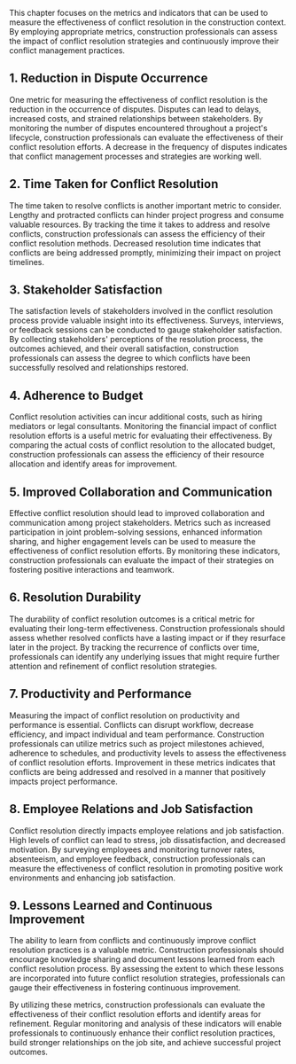 
This chapter focuses on the metrics and indicators that can be used to measure the effectiveness of conflict resolution in the construction context. By employing appropriate metrics, construction professionals can assess the impact of conflict resolution strategies and continuously improve their conflict management practices.

## 1\. Reduction in Dispute Occurrence

One metric for measuring the effectiveness of conflict resolution is the reduction in the occurrence of disputes. Disputes can lead to delays, increased costs, and strained relationships between stakeholders. By monitoring the number of disputes encountered throughout a project's lifecycle, construction professionals can evaluate the effectiveness of their conflict resolution efforts. A decrease in the frequency of disputes indicates that conflict management processes and strategies are working well.

## 2\. Time Taken for Conflict Resolution

The time taken to resolve conflicts is another important metric to consider. Lengthy and protracted conflicts can hinder project progress and consume valuable resources. By tracking the time it takes to address and resolve conflicts, construction professionals can assess the efficiency of their conflict resolution methods. Decreased resolution time indicates that conflicts are being addressed promptly, minimizing their impact on project timelines.

## 3\. Stakeholder Satisfaction

The satisfaction levels of stakeholders involved in the conflict resolution process provide valuable insight into its effectiveness. Surveys, interviews, or feedback sessions can be conducted to gauge stakeholder satisfaction. By collecting stakeholders' perceptions of the resolution process, the outcomes achieved, and their overall satisfaction, construction professionals can assess the degree to which conflicts have been successfully resolved and relationships restored.

## 4\. Adherence to Budget

Conflict resolution activities can incur additional costs, such as hiring mediators or legal consultants. Monitoring the financial impact of conflict resolution efforts is a useful metric for evaluating their effectiveness. By comparing the actual costs of conflict resolution to the allocated budget, construction professionals can assess the efficiency of their resource allocation and identify areas for improvement.

## 5\. Improved Collaboration and Communication

Effective conflict resolution should lead to improved collaboration and communication among project stakeholders. Metrics such as increased participation in joint problem-solving sessions, enhanced information sharing, and higher engagement levels can be used to measure the effectiveness of conflict resolution efforts. By monitoring these indicators, construction professionals can evaluate the impact of their strategies on fostering positive interactions and teamwork.

## 6\. Resolution Durability

The durability of conflict resolution outcomes is a critical metric for evaluating their long-term effectiveness. Construction professionals should assess whether resolved conflicts have a lasting impact or if they resurface later in the project. By tracking the recurrence of conflicts over time, professionals can identify any underlying issues that might require further attention and refinement of conflict resolution strategies.

## 7\. Productivity and Performance

Measuring the impact of conflict resolution on productivity and performance is essential. Conflicts can disrupt workflow, decrease efficiency, and impact individual and team performance. Construction professionals can utilize metrics such as project milestones achieved, adherence to schedules, and productivity levels to assess the effectiveness of conflict resolution efforts. Improvement in these metrics indicates that conflicts are being addressed and resolved in a manner that positively impacts project performance.

## 8\. Employee Relations and Job Satisfaction

Conflict resolution directly impacts employee relations and job satisfaction. High levels of conflict can lead to stress, job dissatisfaction, and decreased motivation. By surveying employees and monitoring turnover rates, absenteeism, and employee feedback, construction professionals can measure the effectiveness of conflict resolution in promoting positive work environments and enhancing job satisfaction.

## 9\. Lessons Learned and Continuous Improvement

The ability to learn from conflicts and continuously improve conflict resolution practices is a valuable metric. Construction professionals should encourage knowledge sharing and document lessons learned from each conflict resolution process. By assessing the extent to which these lessons are incorporated into future conflict resolution strategies, professionals can gauge their effectiveness in fostering continuous improvement.

By utilizing these metrics, construction professionals can evaluate the effectiveness of their conflict resolution efforts and identify areas for refinement. Regular monitoring and analysis of these indicators will enable professionals to continuously enhance their conflict resolution practices, build stronger relationships on the job site, and achieve successful project outcomes.
